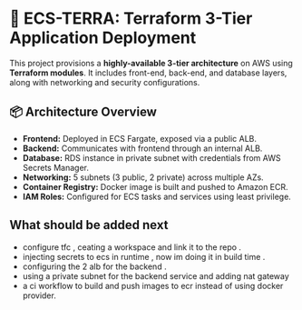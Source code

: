 # 🚀 ECS-TERRA: Terraform 3-Tier Application Deployment

This project provisions a **highly-available 3-tier architecture** on AWS using **Terraform modules**. It includes front-end, back-end, and database layers, along with networking and security configurations.

## 📦 Architecture Overview

- **Frontend:** Deployed in ECS Fargate, exposed via a public ALB.
- **Backend:** Communicates with frontend through an internal ALB.
- **Database:** RDS instance in private subnet with credentials from AWS Secrets Manager.
- **Networking:** 5 subnets (3 public, 2 private) across multiple AZs.
- **Container Registry:** Docker image is built and pushed to Amazon ECR.
- **IAM Roles:** Configured for ECS tasks and services using least privilege.

## What should be added next
-  configure tfc , ceating a workspace and link it to the repo  . 
- injecting secrets to ecs in runtime , now im doing it in build time  .
- configuring the 2 alb for the backend . 
- using a private subnet for the backend service and adding nat gateway
- a ci workflow to build and push images to ecr instead of using docker provider.

